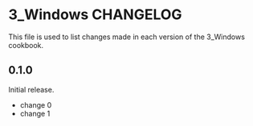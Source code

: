 # 3_Windows CHANGELOG

This file is used to list changes made in each version of the 3_Windows cookbook.

## 0.1.0

Initial release.

- change 0
- change 1
